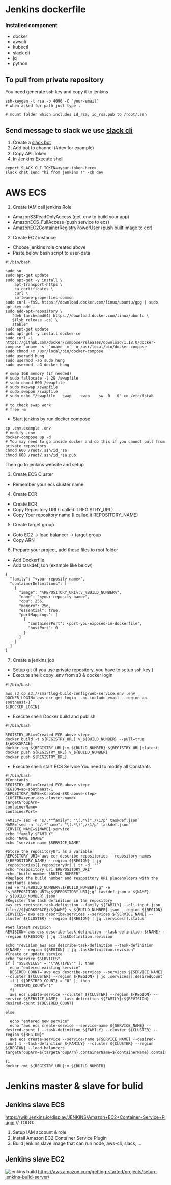 # Jenkins dockerfile
### Installed component
- docker
- awscli
- kubectl
- slack cli
- jq
- python

## To pull from private repository
You need generate ssh key and copy it to jenkins
```
ssh-keygen -t rsa -b 4096 -C "your-email"
# when asked for path just type .

# mount folder which includes id_rsa, id_rsa.pub to /root/.ssh
```

## Send message to slack we use [slack cli](https://github.com/rockymadden/slack-cli)

1. Create a [slack bot](https://my.slack.com/services/new/bot)
2. Add bot to channel (#dev for example)
2. Copy API Token
3. In Jenkins Execute shell
```
export SLACK_CLI_TOKEN=<your-token-here>
slack chat send "hi from jenkins !" -ch dev
```

# AWS ECS
1. Create IAM call jenkins Role
- AmazonS3ReadOnlyAccess (get .env to build your app)
- AmazonECS_FullAccess (push service to ecs)
- AmazonEC2ContainerRegistryPowerUser (push built image to ecr)

2. Create EC2 instance
- Choose jenkins role created above
- Paste below bash script to user-data
```
#!/bin/bash

sudo su
sudo apt-get update
sudo apt-get -y install \
    apt-transport-https \
    ca-certificates \
    curl \
    software-properties-common
sudo curl -fsSL https://download.docker.com/linux/ubuntu/gpg | sudo apt-key add -
sudo add-apt-repository \
   "deb [arch=amd64] https://download.docker.com/linux/ubuntu \
   $(lsb_release -cs) \
   stable"
sudo apt-get update
sudo apt-get -y install docker-ce
sudo curl -L https://github.com/docker/compose/releases/download/1.18.0/docker-compose-`uname -s`-`uname -m` -o /usr/local/bin/docker-compose
sudo chmod +x /usr/local/bin/docker-compose
sudo useradd hung
sudo usermod -aG sudo hung
sudo usermod -aG docker hung

# swap 1GB memory (if needed)
# sudo fallocate -l 2G /swapfile
# sudo chmod 600 /swapfile
# sudo mkswap /swapfile
# sudo swapon /swapfile
# sudo echo "/swapfile   swap    swap    sw  0   0" >> /etc/fstab

# to check swap work
# free -m
```
- Start jenkins by run docker compose
```
cp .env.example .env
# modify .env
docker-compose up -d
# You may need to go inside docker and do this if you cannot pull from private repository
chmod 600 /root/.ssh/id_rsa
chmod 600 /root/.ssh/id_rsa.pub
```
Then go to jenkins website and setup

3. Create ECS Cluster
- Remember your ecs cluster name

4. Create ECR
- Create ECR
- Copy Repository URI (I called it REGISTRY_URL)
- Copy Your repository name (I called it REPOSITORY_NAME)

5. Create target group
- Goto EC2 -> load balancer -> target group
- Copy ARN

6. Prepare your project, add these files to root folder
- Add Dockerfile
- Add taskdef.json (example like below)
```
{
  "family": "<your-reposity-name>",
  "containerDefinitions": [
    {
      "image": "%REPOSITORY_URI%:v_%BUILD_NUMBER%",
      "name": "<your-reposity-name>",
      "cpu": 256,
      "memory": 256,
      "essential": true,
      "portMappings": [
        {
          "containerPort": <port-you-exposed-in-dockerfile",
          "hostPort": 0
        }
      ]
    }
  ]
}

```

7. Create a jenkins job
- Setup git (if you use private repository, you have to setup ssh key )
- Execute shell: copy .env from s3 & docker login
```
#!/bin/bash

aws s3 cp s3://smartlog-build-config/web-service.env .env
DOCKER_LOGIN=`aws ecr get-login --no-include-email --region ap-southeast-1`
${DOCKER_LOGIN}
```

- Execute shell: Docker build and publish
```
#!/bin/bash

REGISTRY_URL=<Created-ECR-above-step>
docker build -t ${REGISTRY_URL}:v_${BUILD_NUMBER} --pull=true ${WORKSPACE}
docker tag ${REGISTRY_URL}:v_${BUILD_NUMBER} ${REGISTRY_URL}:latest
docker push ${REGISTRY_URL}:v_${BUILD_NUMBER}
docker push ${REGISTRY_URL}
```

- Execute shell: start ECS Service
You need to modify all Constants
```
#!/bin/bash
#Constants
REGISTRY_URL=<Created-ECR-above-step>
REGION=ap-southeast-1
REPOSITORY_NAME=<Created-ERC-above-step>
CLUSTER=<your-ecs-cluster-name>
targetGroupArn=
containerName=
containerPort=

FAMILY=`sed -n 's/.*"family": "\(.*\)",/\1/p' taskdef.json`
NAME=`sed -n 's/.*"name": "\(.*\)",/\1/p' taskdef.json`
SERVICE_NAME=${NAME}-service
echo "family $FAMILY"
echo "NAME $NAME"
echo "service name $SERVICE_NAME"

#Store the repositoryUri as a variable
REPOSITORY_URI=`aws ecr describe-repositories --repository-names ${REPOSITORY_NAME} --region ${REGION} | jq .repositories[].repositoryUri | tr -d '"'`
echo "respository uri $REPOSITORY_URI"
echo "build number $BUILD_NUMBER"
#Replace the build number and respository URI placeholders with the constants above
sed -e "s;%BUILD_NUMBER%;${BUILD_NUMBER};g" -e "s;%REPOSITORY_URI%;${REPOSITORY_URI};g" taskdef.json > ${NAME}-v_${BUILD_NUMBER}.json
#Register the task definition in the repository
aws ecs register-task-definition --family ${FAMILY} --cli-input-json file://${WORKSPACE}/${NAME}-v_${BUILD_NUMBER}.json --region ${REGION}
SERVICES=`aws ecs describe-services --services ${SERVICE_NAME} --cluster ${CLUSTER} --region ${REGION} | jq .services[].status`

#Get latest revision
REVISION=`aws ecs describe-task-definition --task-definition ${NAME} --region ${REGION} | jq .taskDefinition.revision`

echo "revision aws ecs describe-task-definition --task-definition ${NAME} --region ${REGION} | jq .taskDefinition.revision"
#Create or update service
echo "service $SERVICES"
if [ "$SERVICES" = "\"ACTIVE\"" ]; then
  echo "entered existing service"
  DESIRED_COUNT=`aws ecs describe-services --services ${SERVICE_NAME} --cluster ${CLUSTER} --region ${REGION} | jq .services[].desiredCount`
  if [ ${DESIRED_COUNT} = "0" ]; then
    DESIRED_COUNT="1"
  fi
  aws ecs update-service --cluster ${CLUSTER} --region ${REGION} --service ${SERVICE_NAME} --task-definition ${FAMILY}:${REVISION} --desired-count ${DESIRED_COUNT}

else

  echo "entered new service"
  echo "aws ecs create-service --service-name ${SERVICE_NAME} --desired-count 1 --task-definition ${FAMILY} --cluster ${CLUSTER} --region ${REGION}"
  aws ecs create-service --service-name ${SERVICE_NAME} --desired-count 1 --task-definition ${FAMILY} --cluster ${CLUSTER} --region ${REGION} --load-balancers targetGroupArn=${targetGroupArn},containerName=${containerName},containerPort=${containerPort}

fi
docker rmi ${REGISTRY_URL}:v_${BUILD_NUMBER}
```

# Jenkins master & slave for bulid

## Jenkins slave ECS
https://wiki.jenkins.io/display/JENKINS/Amazon+EC2+Container+Service+Plugin
// TODO: 
1. Setup IAM account & role
2. Install Amazon EC2 Container Service Plugin
3. Build jenkins slave image that can run node, aws-cli, slack, ...

## Jenkins slave EC2

![jenkins build](https://d1.awsstatic.com/Projects/P5505030/arch-diagram_jenkins.7677f587a3727562ec4e6c7e69ed594729cab171.png)
https://aws.amazon.com/getting-started/projects/setup-jenkins-build-server/
